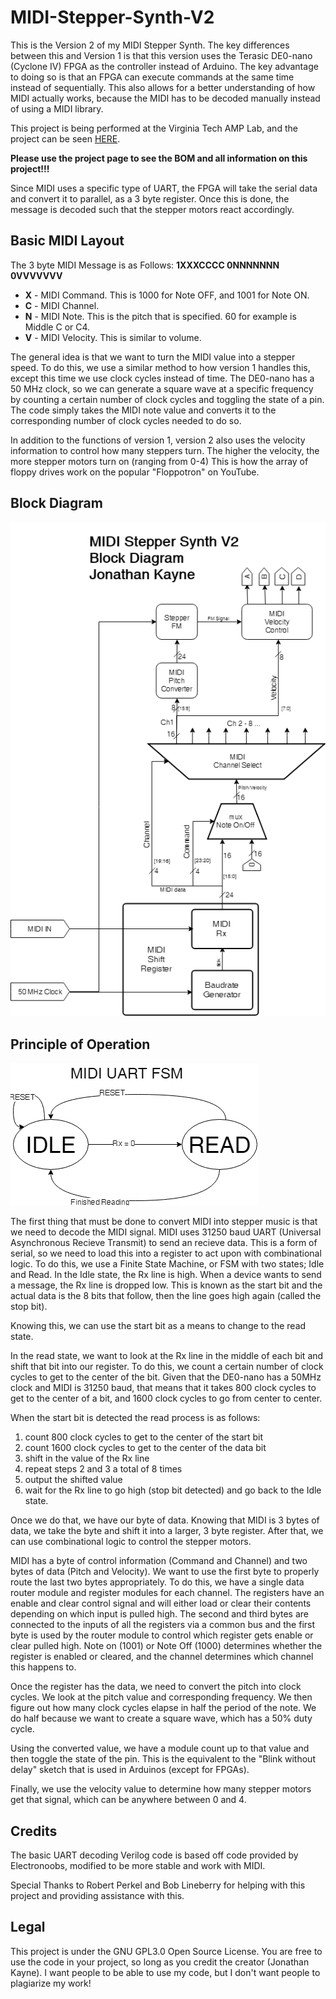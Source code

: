 # MIDI-Stepper-Synth-V2
This is the Version 2 of my MIDI Stepper Synth. The key differences between this and Version 1 is
that this version uses the Terasic DE0-nano (Cyclone IV) FPGA as the controller instead of Arduino.
The key advantage to doing so is that an FPGA can execute commands at the same time instead of sequentially.
This also allows for a better understanding of how MIDI actually works, because the MIDI has to be decoded manually
instead of using a MIDI library.

This project is being performed at the Virginia Tech AMP Lab, and the project can be seen [HERE](https://sites.google.com/a/vt.edu/amp_lab/projects/stepper-synth-v2).

**Please use the project page to see the BOM and all information on this project!!!**

Since MIDI uses a specific type of UART, the FPGA will take the serial data and convert it to parallel, as a 3 byte register.
Once this is done, the message is decoded such that the stepper motors react accordingly. 

## Basic MIDI Layout
The 3 byte MIDI Message is as Follows:
**1XXXCCCC 0NNNNNNN 0VVVVVVV**
- **X** - MIDI Command. This is 1000 for Note OFF, and 1001 for Note ON.
- **C** - MIDI Channel. 
- **N** - MIDI Note. This is the pitch that is specified. 60 for example is Middle C or C4.
- **V** - MIDI Velocity. This is similar to volume.

The general idea is that we want to turn the MIDI value into a stepper speed. To do this, we use a
similar method to how version 1 handles this, except this time we use clock cycles instead of time.
The DE0-nano has a 50 MHz clock, so we can generate a square wave at a specific frequency by counting
a certain number of clock cycles and toggling the state of a pin. 
The code simply takes the MIDI note value and converts it to the corresponding number of clock cycles
needed to do so.

In addition to the functions of version 1, version 2 also uses the velocity information to control 
how many steppers turn. The higher the velocity, the more stepper motors turn on (ranging from 0-4)
This is how the array of floppy drives work on the popular "Floppotron" on YouTube.

## Block Diagram
![Block Diagram](https://github.com/jzkmath/MIDI-Stepper-Synth-V2/blob/master/SolidWorks/BlockDiagram.png)

## Principle of Operation
![FSM](https://github.com/jzkmath/MIDI-Stepper-Synth-V2/blob/master/SolidWorks/FSM.png)

The first thing that must be done to convert MIDI into stepper music is that we need to decode the MIDI signal. MIDI uses 31250 baud UART (Universal Asynchronous Recieve Transmit) to send an recieve data. This is a form of serial, so we need to load this into a register to act upon with combinational logic. To do this, we use a Finite State Machine, or FSM with two states; Idle and Read. 
In the Idle state, the Rx line is high. When a device wants to send a message, the Rx line is dropped low. This is known as the start bit and the actual data is the 8 bits that follow, then the line goes high again (called the stop bit).

Knowing this, we can use the start bit as a means to change to the read state. 

In the read state, we want to look at the Rx line in the middle of each bit and shift that bit into our register. To do this, we count a certain number of clock cycles to get to the center of the bit. Given that the DE0-nano has a 50MHz clock and MIDI is 31250 baud, that means that it takes 800 clock cycles to get to the center of a bit, and 1600 clock cycles to go from center to center.

When the start bit is detected the read process is as follows:
1. count 800 clock cycles to get to the center of the start bit
2. count 1600 clock cycles to get to the center of the data bit
3. shift in the value of the Rx line
4. repeat steps 2 and 3 a total of 8 times
5. output the shifted value
6. wait for the Rx line to go high (stop bit detected) and go back to the Idle state.

Once we do that, we have our byte of data. Knowing that MIDI is 3 bytes of data, we take the byte and shift it into a larger, 3 byte register. After that, we can use combinational logic to control the stepper motors.

MIDI has a byte of control information (Command and Channel) and two bytes of data (Pitch and Velocity). We want to use the first byte to properly route the last two bytes appropriately. To do this, we have a single data router module and register modules for each channel. The registers have an enable and clear control signal and will either load or clear their contents depending on which input is pulled high. The second and third bytes are connected to the inputs of all the registers via a common bus and the first byte is used by the router module to control which register gets enable or clear pulled high. Note on (1001) or Note Off (1000) determines whether the register is enabled or cleared, and the channel determines which channel this happens to.

Once the register has the data, we need to convert the pitch into clock cycles. We look at the pitch value and corresponding frequency. We then figure out how many clock cycles elapse in half the period of the note. We do half because we want to create a square wave, which has a 50% duty cycle.

Using the converted value, we have a module count up to that value and then toggle the state of the pin. This is the equivalent to the "Blink without delay" sketch that is used in Arduinos (except for FPGAs).

Finally, we use the velocity value to determine how many stepper motors get that signal, which can be anywhere between 0 and 4.

## Credits
The basic UART decoding Verilog code is based off code provided by Electronoobs, modified to be more stable and work with MIDI.

Special Thanks to Robert Perkel and Bob Lineberry for helping with this project and providing assistance with this.

## Legal
This project is under the GNU GPL3.0 Open Source License. 
You are free to use the code in your project, so long as you credit the creator (Jonathan Kayne).
I want people to be able to use my code, but I don't want people to plagiarize my work!
